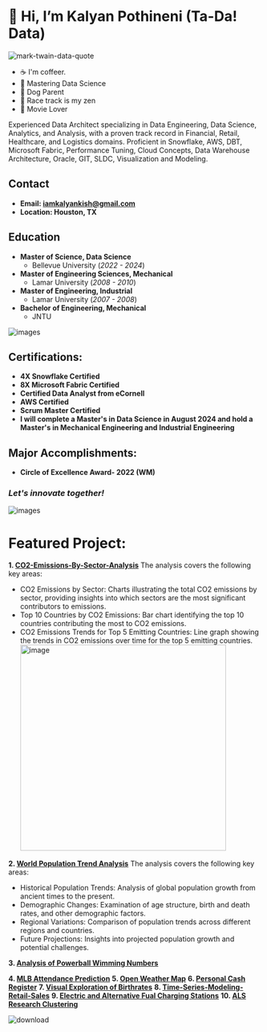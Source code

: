 # 👋 Hi, I’m Kalyan Pothineni  (Ta-Da! Data)
![mark-twain-data-quote](https://github.com/user-attachments/assets/25d74d3a-ce50-49d5-ab2d-3dfeed392423)

- ☕ I'm coffeer.
- 🌱 Mastering Data Science
- 🐶 Dog Parent
- 🚗 Race track is my zen
- 🎥 Movie Lover
  
Experienced Data Architect specializing in Data Engineering, Data Science, Analytics, and Analysis, with a proven track record in Financial, Retail, Healthcare, and Logistics domains. Proficient in Snowflake, AWS, DBT, Microsoft Fabric, Performance Tuning, Cloud Concepts, Data Warehouse Architecture, Oracle, GIT, SLDC, Visualization and Modeling.

## Contact
- **Email: iamkalyankish@gmail.com**
- **Location: Houston, TX**

## Education
- **Master of Science, Data Science**
  - Bellevue University (_2022 - 2024_)
- **Master of Engineering Sciences, Mechanical**
  - Lamar University (_2008 - 2010_)
- **Master of Engineering, Industrial**
  - Lamar University (_2007 - 2008_)
- **Bachelor of Engineering, Mechanical**
  - JNTU

![images](https://github.com/user-attachments/assets/10d20953-06b8-47e1-887e-dc7655cff54c)

## Certifications:
- **4X Snowflake Certified**
- **8X Microsoft Fabric Certified**
- **Certified Data Analyst from eCornell**
- **AWS Certified**
- **Scrum Master Certified**
- **I will complete a Master's in Data Science in August 2024 and hold a Master's in Mechanical Engineering and Industrial Engineering**

## Major Accomplishments:
- **Circle of Excellence Award- 2022 (WM)**

### *Let's innovate together!*
![images](https://github.com/user-attachments/assets/0803a7f9-a371-4db8-ae9b-22543eb6b904)

# Featured Project:
**1. [CO2-Emissions-By-Sector-Analysis](https://github.com/KalyanKPothineni/CO2-Emissions-By-Sector-Analysis)**
The analysis covers the following key areas:
- CO2 Emissions by Sector: Charts illustrating the total CO2 emissions by sector, providing insights into which sectors are the most significant contributors to emissions.
- Top 10 Countries by CO2 Emissions: Bar chart identifying the top 10 countries contributing the most to CO2 emissions.
- CO2 Emissions Trends for Top 5 Emitting Countries: Line graph showing the trends in CO2 emissions over time for the top 5 emitting countries.
  <img width="410" alt="image" src="https://github.com/user-attachments/assets/aae3f41c-87bc-4602-aa11-7956a8f1d460">


**2. [World Population Trend Analysis](https://github.com/KalyanKPothineni/World-Population-Trends)**
The analysis covers the following key areas:
- Historical Population Trends: Analysis of global population growth from ancient times to the present.
- Demographic Changes: Examination of age structure, birth and death rates, and other demographic factors.
- Regional Variations: Comparison of population trends across different regions and countries.
- Future Projections: Insights into projected population growth and potential challenges.

**3. [Analysis of Powerball Wimming Numbers](https://github.com/KalyanKPothineni/Analysis-of-Powerball-Winning-Numbers)**

**4. [MLB Attendance Prediction](https://github.com/KalyanKPothineni/MLB-Attendance-Predictions)**
**5. [Open Weather Map](https://github.com/KalyanKPothineni/Open-Weather-Map)**
**6. [Personal Cash Register](https://github.com/KalyanKPothineni/Personal-Cash-Register)**
**7. [Visual Exploration of Birthrates](https://github.com/KalyanKPothineni/Visual-Exploration-of-Birthrate)**
**8. [Time-Series-Modeling-Retail-Sales](https://github.com/KalyanKPothineni/Time-Series-Modeling-Retail-Sales)**
**9. [Electric and Alternative Fual Charging Stations](https://github.com/KalyanKPothineni/Electric-and-Alternative-Fual-Charging-Stations)**
**10. [ALS Research Clustering](https://github.com/KalyanKPothineni/ALS-Research-Clustering)**

![download](https://github.com/user-attachments/assets/a4e389da-d16d-48ad-a301-1bec517fd74a)
